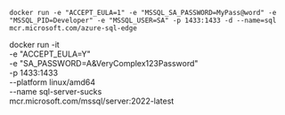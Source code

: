 ```text
docker run -e "ACCEPT_EULA=1" -e "MSSQL_SA_PASSWORD=MyPass@word" -e "MSSQL_PID=Developer" -e "MSSQL_USER=SA" -p 1433:1433 -d --name=sql mcr.microsoft.com/azure-sql-edge
```



docker run -it \
-e "ACCEPT_EULA=Y" \
-e "SA_PASSWORD=A&VeryComplex123Password" \
-p 1433:1433 \
--platform linux/amd64 \
--name sql-server-sucks \
mcr.microsoft.com/mssql/server:2022-latest
